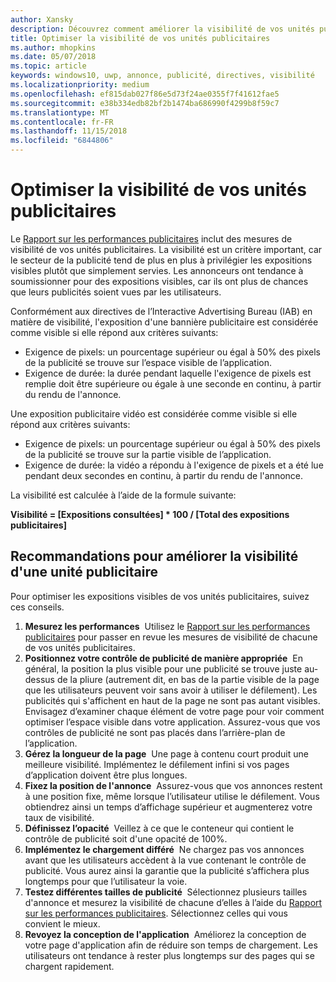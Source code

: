 ```yaml
---
author: Xansky
description: Découvrez comment améliorer la visibilité de vos unités publicitaires.
title: Optimiser la visibilité de vos unités publicitaires
ms.author: mhopkins
ms.date: 05/07/2018
ms.topic: article
keywords: windows10, uwp, annonce, publicité, directives, visibilité
ms.localizationpriority: medium
ms.openlocfilehash: ef815dab027f86e5d73f24ae0355f7f41612fae5
ms.sourcegitcommit: e38b334edb82bf2b1474ba686990f4299b8f59c7
ms.translationtype: MT
ms.contentlocale: fr-FR
ms.lasthandoff: 11/15/2018
ms.locfileid: "6844806"
---
```

# <a name="optimize-the-viewability-of-your-ad-units"></a>Optimiser la visibilité de vos unités publicitaires

Le [Rapport sur les performances publicitaires](../publish/advertising-performance-report.md) inclut des mesures de visibilité de vos unités publicitaires. La visibilité est un critère important, car le secteur de la publicité tend de plus en plus à privilégier les expositions visibles plutôt que simplement servies. Les annonceurs ont tendance à soumissionner pour des expositions visibles, car ils ont plus de chances que leurs publicités soient vues par les utilisateurs.  

Conformément aux directives de l’Interactive Advertising Bureau (IAB) en matière de visibilité, l'exposition d'une bannière publicitaire est considérée comme visible si elle répond aux critères suivants:

* Exigence de pixels: un pourcentage supérieur ou égal à 50% des pixels de la publicité se trouve sur l’espace visible de l’application.
* Exigence de durée: la durée pendant laquelle l'exigence de pixels est remplie doit être supérieure ou égale à une seconde en continu, à partir du rendu de l'annonce.

Une exposition publicitaire vidéo est considérée comme visible si elle répond aux critères suivants:

* Exigence de pixels: un pourcentage supérieur ou égal à 50% des pixels de la publicité se trouve sur la partie visible de l’application.
* Exigence de durée: la vidéo a répondu à l'exigence de pixels et a été lue pendant deux secondes en continu, à partir du rendu de l'annonce.

La visibilité est calculée à l’aide de la formule suivante:

**Visibilité = [Expositions consultées] * 100 / [Total des expositions publicitaires]**

## <a name="guidelines-to-improve-ad-unit-viewability"></a>Recommandations pour améliorer la visibilité d'une unité publicitaire

Pour optimiser les expositions visibles de vos unités publicitaires, suivez ces conseils.

1. **Mesurez les performances**&nbsp;&nbsp;Utilisez le [Rapport sur les performances publicitaires](../publish/advertising-performance-report.md) pour passer en revue les mesures de visibilité de chacune de vos unités publicitaires.
2.  **Positionnez votre contrôle de publicité de manière appropriée**&nbsp;&nbsp;En général, la position la plus visible pour une publicité se trouve juste au-dessus de la pliure (autrement dit, en bas de la partie visible de la page que les utilisateurs peuvent voir sans avoir à utiliser le défilement). Les publicités qui s'affichent en haut de la page ne sont pas autant visibles. Envisagez d’examiner chaque élément de votre page pour voir comment optimiser l’espace visible dans votre application. Assurez-vous que vos contrôles de publicité ne sont pas placés dans l’arrière-plan de l’application.
3.  **Gérez la longueur de la page**&nbsp;&nbsp;Une page à contenu court produit une meilleure visibilité. Implémentez le défilement infini si vos pages d’application doivent être plus longues.
4.  **Fixez la position de l'annonce**&nbsp;&nbsp;Assurez-vous que vos annonces restent à une position fixe, même lorsque l’utilisateur utilise le défilement. Vous obtiendrez ainsi un temps d’affichage supérieur et augmenterez votre taux de visibilité.
5.  **Définissez l’opacité**&nbsp;&nbsp;Veillez à ce que le conteneur qui contient le contrôle de publicité soit d'une opacité de 100%.
6.  **Implémentez le chargement différé**&nbsp;&nbsp;Ne chargez pas vos annonces avant que les utilisateurs accèdent à la vue contenant le contrôle de publicité. Vous aurez ainsi la garantie que la publicité s’affichera plus longtemps pour que l’utilisateur la voie.
7.  **Testez différentes tailles de publicité**&nbsp;&nbsp;Sélectionnez plusieurs tailles d'annonce et mesurez la visibilité de chacune d’elles à l’aide du [Rapport sur les performances publicitaires](../publish/advertising-performance-report.md). Sélectionnez celles qui vous convient le mieux.
8.  **Revoyez la conception de l'application**&nbsp;&nbsp;Améliorez la conception de votre page d'application afin de réduire son temps de chargement. Les utilisateurs ont tendance à rester plus longtemps sur des pages qui se chargent rapidement.
